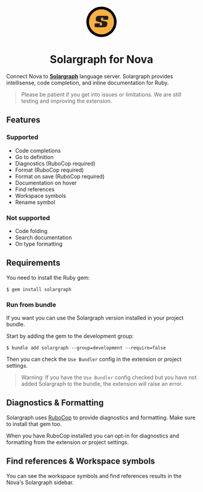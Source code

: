 <p align="center">
	<img src="https://raw.githubusercontent.com/nova-ruby/solargraph/main/misc/extension.png" width="80" height="80">
</p>
<h1 align="center">Solargraph for Nova</h1>

Connect Nova to **[Solargraph](https://solargraph.org)** language server. Solargraph provides intellisense, code completion, and inline documentation for Ruby.

> Please be patient if you get into issues or limitations. We are still testing and improving the extension.

## Features

### Supported

- Code completions
- Go to definition
- Diagnostics (RuboCop required)
- Format (RuboCop required)
- Format on save (RuboCop required)
- Documentation on hover
- Find references
- Workspace symbols
- Rename symbol

### Not supported

- Code folding
- Search documentation
- On type formatting

## Requirements

You need to install the Ruby gem:

```
$ gem install solargraph
```

### Run from bundle

If you want you can use the Solargraph version installed in your project bundle.

Start by adding the gem to the development group:

```
$ bundle add solargraph --group=development --require=false
```

Then you can check the `Use Bundler` config in the extension or project settings.

> Warning: If you have the `Use Bundler` config checked but you have not added Solargraph to the bundle, the extension will raise an error.

## Diagnostics & Formatting

Solargraph uses [RuboCop](https://rubocop.org) to provide diagnostics and formatting. Make sure to install that gem too.

When you have RuboCop installed you can opt-in for diagnostics and formatting from the extension or project settings.

## Find references & Workspace symbols

You can see the workspace symbols and find references results in the Nova's Solargraph sidebar.
